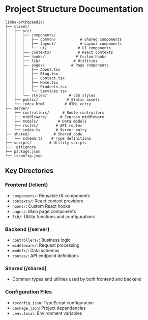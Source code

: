 
# Project Structure Documentation

```
limbs-orthopaedic/
├── client/
│   ├── src/
│   │   ├── components/
│   │   │   ├── common/           # Shared components
│   │   │   ├── layout/           # Layout components
│   │   │   └── ui/              # UI components
│   │   ├── contexts/            # React contexts
│   │   ├── hooks/              # Custom hooks
│   │   ├── lib/               # Utilities
│   │   ├── pages/            # Page components
│   │   │   ├── About.tsx
│   │   │   ├── Blog.tsx
│   │   │   ├── Contact.tsx
│   │   │   ├── Home.tsx
│   │   │   ├── Products.tsx
│   │   │   └── Services.tsx
│   │   └── styles/          # CSS styles
│   ├── public/             # Static assets
│   └── index.html         # HTML entry
├── server/
│   ├── controllers/      # Route controllers
│   ├── middleware/      # Express middleware
│   ├── models/         # Data models
│   ├── routes/        # API routes
│   └── index.ts       # Server entry
├── shared/           # Shared code
│   └── schema.ts    # Type definitions
├── scripts/        # Utility scripts
├── .gitignore
├── package.json
└── tsconfig.json
```

## Key Directories

### Frontend (/client)
- `components/`: Reusable UI components
- `contexts/`: React context providers
- `hooks/`: Custom React hooks
- `pages/`: Main page components
- `lib/`: Utility functions and configurations

### Backend (/server)
- `controllers/`: Business logic
- `middleware/`: Request processing
- `models/`: Data schemas
- `routes/`: API endpoint definitions

### Shared (/shared)
- Common types and utilities used by both frontend and backend

### Configuration Files
- `tsconfig.json`: TypeScript configuration
- `package.json`: Project dependencies
- `.env.local`: Environment variables
